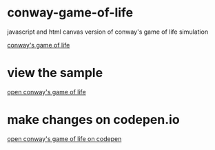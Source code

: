 # conway-game-of-life

javascript and html canvas version of conway's game of life simulation

<a href='https://en.wikipedia.org/wiki/Conway%27s_Game_of_Life' target='_blank'>conway's game of life</a>

# view the sample 

<a href='https://kr-g.github.io/conway-game-of-life/' target='_blank'>open conway's game of life</a>

# make changes on codepen.io

<a href='https://codepen.io/anon/pen/LMzpEr' target='_blank'>open conway's game of life on codepen</a>
